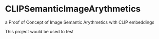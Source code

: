 # CLIPSemanticImageArythmetics
a Proof of Concept of Image Semantic Arythmetics with CLIP embeddings

This project would be used to test



